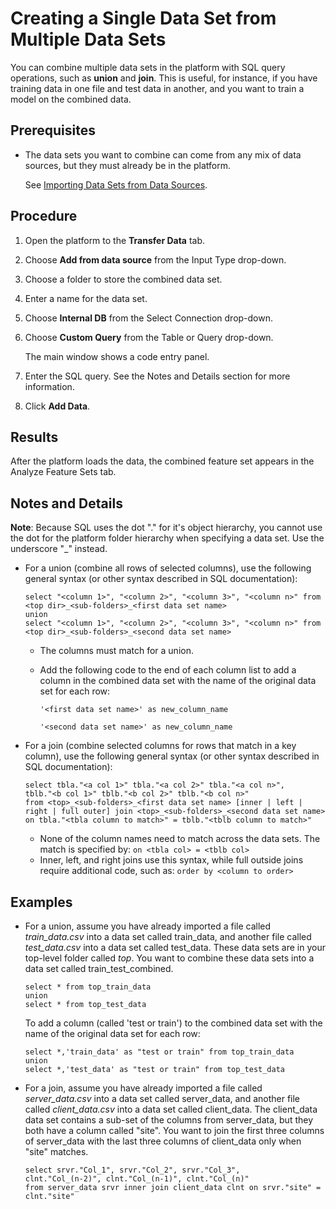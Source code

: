 # Creating a Single Data Set from Multiple Data Sets

You can combine multiple data sets in the platform with SQL query operations, such as **union** and **join**. This is useful, for instance, if you have training data in one file and test data in another, and you want to train a model on the combined data.

## Prerequisites

- The data sets you want to combine can come from any mix of data sources, but they must already be in the platform. 

   See [Importing Data Sets from Data Sources](../importing_data_sets.md).

## Procedure

1. Open the platform to the **Transfer Data** tab.
2. Choose **Add from data source** from the Input Type drop-down.
3. Choose a folder to store the combined data set.
4. Enter a name for the data set.
5. Choose **Internal DB** from the Select Connection drop-down.
6. Choose **Custom Query** from the Table or Query drop-down.

   The main window shows a code entry panel. 

7. Enter the SQL query. See the Notes and Details section for more information.
8. Click **Add Data**.

## Results
After the platform loads the data, the combined feature set appears in the Analyze Feature Sets tab.  

## Notes and Details 

**Note**: Because SQL uses the dot "." for it's object hierarchy, you cannot use the dot for the platform folder hierarchy when specifying a data set. Use the underscore "\_" instead.

- For a union (combine all rows of selected columns), use the following general syntax (or other syntax described in SQL documentation):

  ```
  select "<column 1>", "<column 2>", "<column 3>", "<column n>" from <top dir>_<sub-folders>_<first data set name>
  union
  select "<column 1>", "<column 2>", "<column 3>", "<column n>" from <top dir>_<sub-folders>_<second data set name>
  ```
  - The columns must match for a union.
  - Add the following code to the end of each column list to add a column in the combined data set with the name of the original data set for each row:

     `'<first data set name>' as new_column_name`

     `'<second data set name>' as new_column_name`
- For a join (combine selected columns for rows that match in a key column), use the following general syntax (or other syntax described in SQL documentation):

  ```
  select tbla."<a col 1>" tbla."<a col 2>" tbla."<a col n>",
  tblb."<b col 1>" tblb."<b col 2>" tblb."<b col n>"
  from <top>_<sub-folders>_<first data set name> [inner | left | right | full outer] join <top>_<sub-folders>_<second data set name> on tbla."<tbla column to match>" = tblb."<tblb column to match>"
  ```
  - None of the column names need to match across the data sets. The match is specified by: `on <tbla col> = <tblb col>`
  - Inner, left, and right joins use this syntax, while full outside joins require additional code, such as: `order by <column to order>`
## Examples

- For a union, assume you have already imported a file called *train_data.csv* into a data set called train\_data, and another file called *test_data.csv* into a data set called test\_data. These data sets are in your top-level folder called *top*. You want to combine these data sets into a data set called train\_test\_combined.  

  ```
  select * from top_train_data
  union
  select * from top_test_data
  ```
  To add a column (called 'test or train') to the combined data set with the name of the original data set for each row:

  ```	
  select *,'train_data' as "test or train" from top_train_data
  union
  select *,'test_data' as "test or train" from top_test_data
  ```
- For a join, assume you have already imported a file called *server_data.csv* into a data set called server\_data, and another file called *client_data.csv* into a data set called client\_data. The client\_data data set contains a sub-set of the columns from server\_data, but they both have a column called "site". You want to join the first three columns of server\_data with the last three columns of client\_data only when "site" matches.
  ```
  select srvr."Col_1", srvr."Col_2", srvr."Col_3",
  clnt."Col_(n-2)", clnt."Col_(n-1)", clnt."Col_(n)"
  from server_data srvr inner join client_data clnt on srvr."site" = clnt."site"
  ```
